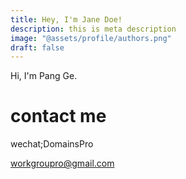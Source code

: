 ```yaml
---
title: Hey, I'm Jane Doe!
description: this is meta description
image: "@assets/profile/authors.png"
draft: false
---
```


Hi, I'm Pang Ge.

# contact me
 wechat;DomainsPro
 
 workgroupro@gmail.com

 
